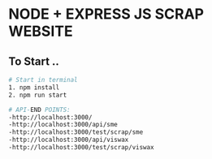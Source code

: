 # NODE + EXPRESS JS SCRAP WEBSITE 

## To Start ..
 ```bash
 # Start in terminal
 1. npm install
 2. npm run start 

 # API-END POINTS:
-http://localhost:3000/
-http://localhost:3000/api/sme
-http://localhost:3000/test/scrap/sme
-http://localhost:3000/api/viswax
-http://localhost:3000/test/scrap/viswax
 ```